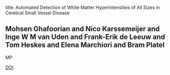 title: Automated Detection of White Matter Hyperintensities of All Sizes in Cerebral Small Vessel Disease

## Mohsen Ghafoorian and Nico Karssemeijer and Inge W M van Uden and Frank-Erik de Leeuw and Tom Heskes and Elena Marchiori and Bram Platel
MP

<a href="https://doi.org/10.1118/1.4966029">DOI</a>
